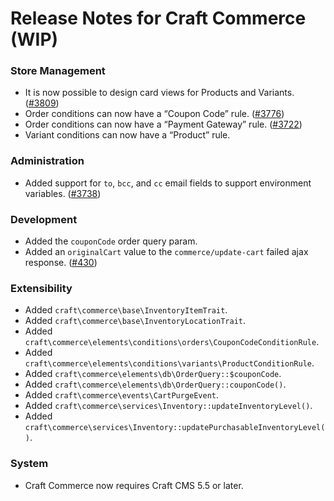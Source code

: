 # Release Notes for Craft Commerce (WIP)

### Store Management
- It is now possible to design card views for Products and Variants. ([#3809](https://github.com/craftcms/commerce/pull/3809))
- Order conditions can now have a “Coupon Code” rule. ([#3776](https://github.com/craftcms/commerce/discussions/3776))
- Order conditions can now have a “Payment Gateway” rule. ([#3722](https://github.com/craftcms/commerce/discussions/3722))
- Variant conditions can now have a “Product” rule.

### Administration
- Added support for `to`, `bcc`, and `cc` email fields to support environment variables. ([#3738](https://github.com/craftcms/commerce/issues/3738))

### Development
- Added the `couponCode` order query param.
- Added an `originalCart` value to the `commerce/update-cart` failed ajax response. ([#430](https://github.com/craftcms/commerce/issues/430))

### Extensibility
- Added `craft\commerce\base\InventoryItemTrait`.
- Added `craft\commerce\base\InventoryLocationTrait`.
- Added `craft\commerce\elements\conditions\orders\CouponCodeConditionRule`.
- Added `craft\commerce\elements\conditions\variants\ProductConditionRule`.
- Added `craft\commerce\elements\db\OrderQuery::$couponCode`.
- Added `craft\commerce\elements\db\OrderQuery::couponCode()`.
- Added `craft\commerce\events\CartPurgeEvent`.
- Added `craft\commerce\services\Inventory::updateInventoryLevel()`.
- Added `craft\commerce\services\Inventory::updatePurchasableInventoryLevel()`.

### System
- Craft Commerce now requires Craft CMS 5.5 or later.
